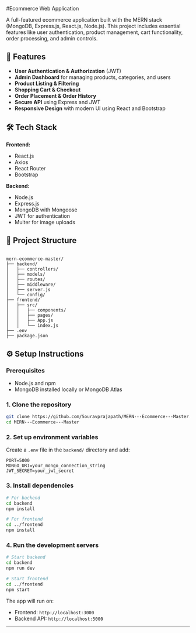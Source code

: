 #Ecommerce Web Application

A full-featured ecommerce application built with the MERN stack (MongoDB, Express.js, React.js, Node.js). This project includes essential features like user authentication, product management, cart functionality, order processing, and admin controls.

## 🚀 Features

- **User Authentication & Authorization** (JWT)
- **Admin Dashboard** for managing products, categories, and users
- **Product Listing & Filtering**
- **Shopping Cart & Checkout**
- **Order Placement & Order History**
- **Secure API** using Express and JWT
- **Responsive Design** with modern UI using React and Bootstrap

## 🛠️ Tech Stack

**Frontend:**
- React.js
- Axios
- React Router
- Bootstrap

**Backend:**
- Node.js
- Express.js
- MongoDB with Mongoose
- JWT for authentication
- Multer for image uploads

## 📁 Project Structure

```

mern-ecommerce-master/
├── backend/
│   ├── controllers/
│   ├── models/
│   ├── routes/
│   ├── middleware/
│   ├── server.js
│   └── config/
├── frontend/
│   ├── src/
│   │   ├── components/
│   │   ├── pages/
│   │   ├── App.js
│   │   └── index.js
├── .env
├── package.json

````

## ⚙️ Setup Instructions

### Prerequisites
- Node.js and npm
- MongoDB installed locally or MongoDB Atlas

### 1. Clone the repository
```bash
git clone https://github.com/Souravprajapath/MERN---Ecommerce---Master.git
cd MERN---Ecommerce---Master
````

### 2. Set up environment variables

Create a `.env` file in the `backend/` directory and add:

```env
PORT=5000
MONGO_URI=your_mongo_connection_string
JWT_SECRET=your_jwt_secret
```

### 3. Install dependencies

```bash
# For backend
cd backend
npm install

# For frontend
cd ../frontend
npm install
```

### 4. Run the development servers

```bash
# Start backend
cd backend
npm run dev

# Start frontend
cd ../frontend
npm start
```

The app will run on:

* Frontend: `http://localhost:3000`
* Backend API: `http://localhost:5000`


---
